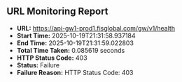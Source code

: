 ## URL Monitoring Report

- **URL:** https://api-gw1-prod1.fisglobal.com/gw/v1/health
- **Start Time:** 2025-10-19T21:31:58.937184
- **End Time:** 2025-10-19T21:31:59.022803
- **Total Time Taken:** 0.085619 seconds
- **HTTP Status Code:** 403
- **Status:** Failure
- **Failure Reason:** HTTP Status Code: 403
